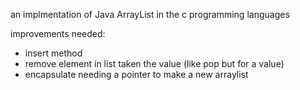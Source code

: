 an implmentation of Java ArrayList in the c programming languages

improvements needed:
- insert method
- remove element in list taken the value (like pop but for a value)
- encapsulate needing a pointer to make a new arraylist
